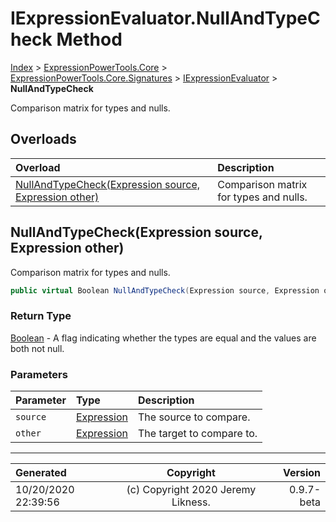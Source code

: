 ﻿# IExpressionEvaluator.NullAndTypeCheck Method

[Index](../index.md) > [ExpressionPowerTools.Core](ExpressionPowerTools.Core.a.md) > [ExpressionPowerTools.Core.Signatures](ExpressionPowerTools.Core.Signatures.n.md) > [IExpressionEvaluator](ExpressionPowerTools.Core.Signatures.IExpressionEvaluator.i.md) > **NullAndTypeCheck**

Comparison matrix for types and nulls.

## Overloads

| Overload | Description |
| :-- | :-- |
| [NullAndTypeCheck(Expression source, Expression other)](#nullandtypecheckexpression-source-expression-other) | Comparison matrix for types and nulls. |
## NullAndTypeCheck(Expression source, Expression other)

Comparison matrix for types and nulls.

```csharp
public virtual Boolean NullAndTypeCheck(Expression source, Expression other)
```

### Return Type

 [Boolean](https://docs.microsoft.com/dotnet/api/system.boolean)  - A flag indicating whether the types are
            equal and the values are both not null.

### Parameters

| Parameter | Type | Description |
| :-- | :-- | :-- |
| `source` | [Expression](https://docs.microsoft.com/dotnet/api/system.linq.expressions.expression) | The source to compare. |
| `other` | [Expression](https://docs.microsoft.com/dotnet/api/system.linq.expressions.expression) | The target to compare to. |



---

| Generated | Copyright | Version |
| :-- | :-: | --: |
| 10/20/2020 22:39:56 | (c) Copyright 2020 Jeremy Likness. | 0.9.7-beta |
